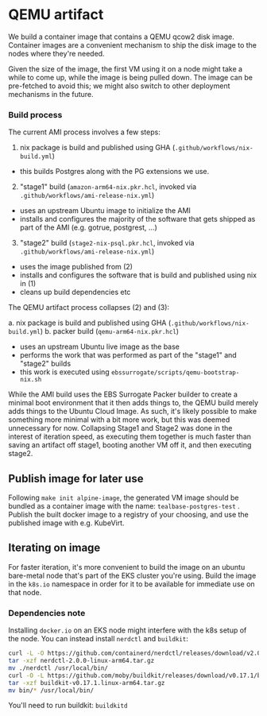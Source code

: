 # QEMU artifact

We build a container image that contains a QEMU qcow2 disk image. Container images are a convenient mechanism to ship the disk image to the nodes where they're needed.

Given the size of the image, the first VM using it on a node might take a while to come up, while the image is being pulled down. The image can be pre-fetched to avoid this; we might also switch to other deployment mechanisms in the future.

### Build process

The current AMI process involves a few steps:

1. nix package is build and published using GHA (`.github/workflows/nix-build.yml`)
  - this builds Postgres along with the PG extensions we use.
2. "stage1" build (`amazon-arm64-nix.pkr.hcl`, invoked via `.github/workflows/ami-release-nix.yml`)
  - uses an upstream Ubuntu image to initialize the AMI
  - installs and configures the majority of the software that gets shipped as part of the AMI (e.g. gotrue, postgrest, ...)
3. "stage2" build (`stage2-nix-psql.pkr.hcl`, invoked via `.github/workflows/ami-release-nix.yml`)
  - uses the image published from (2)
  - installs and configures the software that is build and published using nix in (1)
  - cleans up build dependencies etc

The QEMU artifact process collapses (2) and (3):

a. nix package is build and published using GHA (`.github/workflows/nix-build.yml`)
b. packer build (`qemu-arm64-nix.pkr.hcl`)
  - uses an upstream Ubuntu live image as the base
  - performs the work that was performed as part of the "stage1" and "stage2" builds
  - this work is executed using `ebssurrogate/scripts/qemu-bootstrap-nix.sh`

While the AMI build uses the EBS Surrogate Packer builder to create a minimal boot environment that it then adds things to, the QEMU build merely adds things to the Ubuntu Cloud Image. As such, it's likely possible to make something more minimal with a bit more work, but this was deemed unnecessary for now. Collapsing Stage1 and Stage2 was done in the interest of iteration speed, as executing them together is much faster than saving an artifact off stage1, booting another VM off it, and then executing stage2.

## Publish image for later use

Following `make init alpine-image`, the generated VM image should be bundled as a container image with the name: `tealbase-postgres-test` . Publish the built docker image to a registry of your choosing, and use the published image with e.g. KubeVirt.

## Iterating on image

For faster iteration, it's more convenient to build the image on an ubuntu bare-metal node that's part of the EKS cluster you're using. Build the image in the `k8s.io` namespace in order for it to be available for immediate use on that node.

### Dependencies note

Installing `docker.io` on an EKS node might interfere with the k8s setup of the node. You can instead install `nerdctl` and `buildkit`:

```bash
curl -L -O https://github.com/containerd/nerdctl/releases/download/v2.0.0/nerdctl-2.0.0-linux-arm64.tar.gz
tar -xzf nerdctl-2.0.0-linux-arm64.tar.gz
mv ./nerdctl /usr/local/bin/
curl -O -L https://github.com/moby/buildkit/releases/download/v0.17.1/buildkit-v0.17.1.linux-arm64.tar.gz
tar -xzf buildkit-v0.17.1.linux-arm64.tar.gz
mv bin/* /usr/local/bin/
```

You'll need to run buildkit: `buildkitd`
